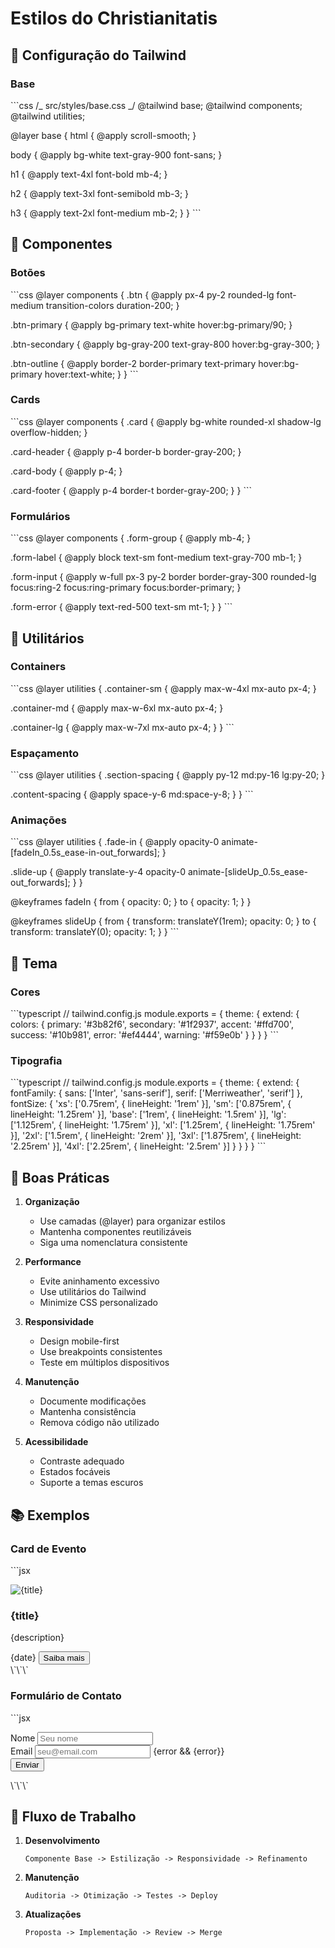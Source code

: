 # Estilos do Christianitatis

## 🎨 Configuração do Tailwind

### Base

\`\`\`css
/_ src/styles/base.css _/
@tailwind base;
@tailwind components;
@tailwind utilities;

@layer base {
html {
@apply scroll-smooth;
}

body {
@apply bg-white text-gray-900 font-sans;
}

h1 {
@apply text-4xl font-bold mb-4;
}

h2 {
@apply text-3xl font-semibold mb-3;
}

h3 {
@apply text-2xl font-medium mb-2;
}
}
\`\`\`

## 🔧 Componentes

### Botões

\`\`\`css
@layer components {
.btn {
@apply px-4 py-2 rounded-lg font-medium transition-colors duration-200;
}

.btn-primary {
@apply bg-primary text-white hover:bg-primary/90;
}

.btn-secondary {
@apply bg-gray-200 text-gray-800 hover:bg-gray-300;
}

.btn-outline {
@apply border-2 border-primary text-primary hover:bg-primary hover:text-white;
}
}
\`\`\`

### Cards

\`\`\`css
@layer components {
.card {
@apply bg-white rounded-xl shadow-lg overflow-hidden;
}

.card-header {
@apply p-4 border-b border-gray-200;
}

.card-body {
@apply p-4;
}

.card-footer {
@apply p-4 border-t border-gray-200;
}
}
\`\`\`

### Formulários

\`\`\`css
@layer components {
.form-group {
@apply mb-4;
}

.form-label {
@apply block text-sm font-medium text-gray-700 mb-1;
}

.form-input {
@apply w-full px-3 py-2 border border-gray-300 rounded-lg focus:ring-2 focus:ring-primary focus:border-primary;
}

.form-error {
@apply text-red-500 text-sm mt-1;
}
}
\`\`\`

## 🎯 Utilitários

### Containers

\`\`\`css
@layer utilities {
.container-sm {
@apply max-w-4xl mx-auto px-4;
}

.container-md {
@apply max-w-6xl mx-auto px-4;
}

.container-lg {
@apply max-w-7xl mx-auto px-4;
}
}
\`\`\`

### Espaçamento

\`\`\`css
@layer utilities {
.section-spacing {
@apply py-12 md:py-16 lg:py-20;
}

.content-spacing {
@apply space-y-6 md:space-y-8;
}
}
\`\`\`

### Animações

\`\`\`css
@layer utilities {
.fade-in {
@apply opacity-0 animate-[fadeIn_0.5s_ease-in-out_forwards];
}

.slide-up {
@apply translate-y-4 opacity-0 animate-[slideUp_0.5s_ease-out_forwards];
}
}

@keyframes fadeIn {
from {
opacity: 0;
}
to {
opacity: 1;
}
}

@keyframes slideUp {
from {
transform: translateY(1rem);
opacity: 0;
}
to {
transform: translateY(0);
opacity: 1;
}
}
\`\`\`

## 🎨 Tema

### Cores

\`\`\`typescript
// tailwind.config.js
module.exports = {
theme: {
extend: {
colors: {
primary: '#3b82f6',
secondary: '#1f2937',
accent: '#ffd700',
success: '#10b981',
error: '#ef4444',
warning: '#f59e0b'
}
}
}
}
\`\`\`

### Tipografia

\`\`\`typescript
// tailwind.config.js
module.exports = {
theme: {
extend: {
fontFamily: {
sans: ['Inter', 'sans-serif'],
serif: ['Merriweather', 'serif']
},
fontSize: {
'xs': ['0.75rem', { lineHeight: '1rem' }],
'sm': ['0.875rem', { lineHeight: '1.25rem' }],
'base': ['1rem', { lineHeight: '1.5rem' }],
'lg': ['1.125rem', { lineHeight: '1.75rem' }],
'xl': ['1.25rem', { lineHeight: '1.75rem' }],
'2xl': ['1.5rem', { lineHeight: '2rem' }],
'3xl': ['1.875rem', { lineHeight: '2.25rem' }],
'4xl': ['2.25rem', { lineHeight: '2.5rem' }]
}
}
}
}
\`\`\`

## 🔧 Boas Práticas

1. **Organização**

   - Use camadas (@layer) para organizar estilos
   - Mantenha componentes reutilizáveis
   - Siga uma nomenclatura consistente

2. **Performance**

   - Evite aninhamento excessivo
   - Use utilitários do Tailwind
   - Minimize CSS personalizado

3. **Responsividade**

   - Design mobile-first
   - Use breakpoints consistentes
   - Teste em múltiplos dispositivos

4. **Manutenção**

   - Documente modificações
   - Mantenha consistência
   - Remova código não utilizado

5. **Acessibilidade**
   - Contraste adequado
   - Estados focáveis
   - Suporte a temas escuros

## 📚 Exemplos

### Card de Evento

\`\`\`jsx

<div className="card hover:shadow-xl transition-shadow duration-300">
  <img 
    src={imageUrl} 
    alt={title}
    className="w-full h-48 object-cover"
  />
  <div className="card-body">
    <h3 className="text-xl font-semibold mb-2">{title}</h3>
    <p className="text-gray-600">{description}</p>
  </div>
  <div className="card-footer flex justify-between items-center">
    <span className="text-sm text-gray-500">{date}</span>
    <button className="btn btn-primary">Saiba mais</button>
  </div>
</div>
\`\`\`

### Formulário de Contato

\`\`\`jsx

<form className="space-y-6">
  <div className="form-group">
    <label htmlFor="name" className="form-label">Nome</label>
    <input 
      type="text" 
      id="name"
      className="form-input"
      placeholder="Seu nome"
    />
  </div>
  <div className="form-group">
    <label htmlFor="email" className="form-label">Email</label>
    <input 
      type="email" 
      id="email"
      className="form-input"
      placeholder="seu@email.com"
    />
    {error && <span className="form-error">{error}</span>}
  </div>
  <button type="submit" className="btn btn-primary w-full">
    Enviar
  </button>
</form>
\`\`\`

## 🔄 Fluxo de Trabalho

1. **Desenvolvimento**

   ```
   Componente Base -> Estilização -> Responsividade -> Refinamento
   ```

2. **Manutenção**

   ```
   Auditoria -> Otimização -> Testes -> Deploy
   ```

3. **Atualizações**
   ```
   Proposta -> Implementação -> Review -> Merge
   ```
